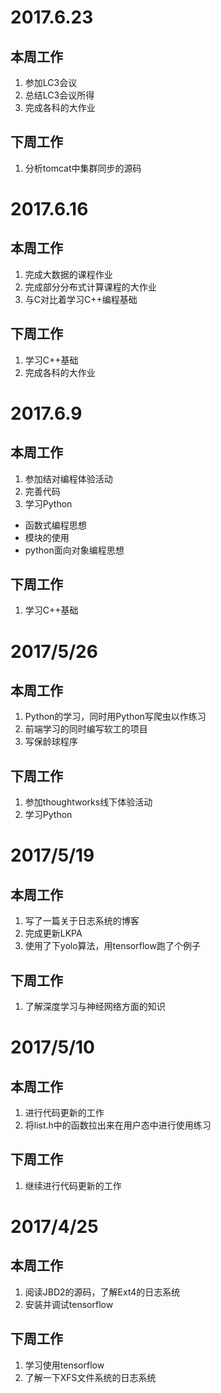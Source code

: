 # 2017.6.23
## 本周工作
1. 参加LC3会议
2. 总结LC3会议所得
3. 完成各科的大作业
## 下周工作
1. 分析tomcat中集群同步的源码

# 2017.6.16
## 本周工作
1. 完成大数据的课程作业
2. 完成部分分布式计算课程的大作业
3. 与C对比着学习C++编程基础
## 下周工作
1. 学习C++基础
2. 完成各科的大作业

# 2017.6.9
## 本周工作
1. 参加结对编程体验活动
2. 完善代码
3. 学习Python
- 函数式编程思想
- 模块的使用
- python面向对象编程思想
## 下周工作
1. 学习C++基础
# 2017/5/26
## 本周工作
1. Python的学习，同时用Python写爬虫以作练习
2. 前端学习的同时编写软工的项目
3. 写保龄球程序
## 下周工作
1. 参加thoughtworks线下体验活动
2. 学习Python
# 2017/5/19
## 本周工作
1. 写了一篇关于日志系统的博客
2. 完成更新LKPA
3. 使用了下yolo算法，用tensorflow跑了个例子
## 下周工作
1. 了解深度学习与神经网络方面的知识
# 2017/5/10
## 本周工作
1. 进行代码更新的工作
2. 将list.h中的函数拉出来在用户态中进行使用练习
## 下周工作
1. 继续进行代码更新的工作
 # 2017/4/25
## 本周工作
1. 阅读JBD2的源码，了解Ext4的日志系统
2. 安装并调试tensorflow
## 下周工作
1. 学习使用tensorflow
2. 了解一下XFS文件系统的日志系统




